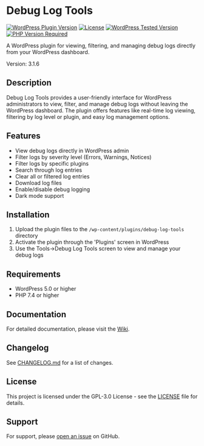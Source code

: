 # Debug Log Tools

[![WordPress Plugin Version](https://img.shields.io/wordpress/plugin/v/debug-log-tools?style=flat-square)](https://wordpress.org/plugins/debug-log-tools/)
[![License](https://img.shields.io/badge/license-GPL--3.0-blue.svg?style=flat-square)](https://www.gnu.org/licenses/gpl-3.0.txt)
[![WordPress Tested Version](https://img.shields.io/wordpress/v/debug-log-tools?label=tested%20with&style=flat-square)](https://wordpress.org/plugins/debug-log-tools/)
[![PHP Version Required](https://img.shields.io/badge/php-%3E%3D7.4-8892BF.svg?style=flat-square)](https://php.net/)

A WordPress plugin for viewing, filtering, and managing debug logs directly from your WordPress dashboard.

Version: 3.1.6

## Description

Debug Log Tools provides a user-friendly interface for WordPress administrators to view, filter, and manage debug logs without leaving the WordPress dashboard. The plugin offers features like real-time log viewing, filtering by log level or plugin, and easy log management options.

## Features

- View debug logs directly in WordPress admin
- Filter logs by severity level (Errors, Warnings, Notices)
- Filter logs by specific plugins
- Search through log entries
- Clear all or filtered log entries
- Download log files
- Enable/disable debug logging
- Dark mode support

## Installation

1. Upload the plugin files to the `/wp-content/plugins/debug-log-tools` directory
2. Activate the plugin through the 'Plugins' screen in WordPress
3. Use the Tools->Debug Log Tools screen to view and manage your debug logs

## Requirements

- WordPress 5.0 or higher
- PHP 7.4 or higher

## Documentation

For detailed documentation, please visit the [Wiki](https://github.com/saqibj/debug-log-tools/wiki).

## Changelog

See [CHANGELOG.md](CHANGELOG.md) for a list of changes.

## License

This project is licensed under the GPL-3.0 License - see the [LICENSE](LICENSE) file for details.

## Support

For support, please [open an issue](https://github.com/saqibj/debug-log-tools/issues) on GitHub.
